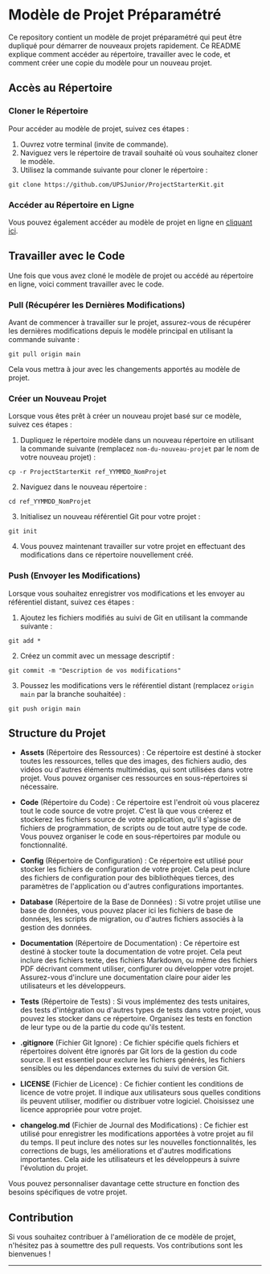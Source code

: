# Modèle de Projet Préparamétré

Ce repository contient un modèle de projet préparamétré qui peut être dupliqué pour démarrer de nouveaux projets rapidement. Ce README explique comment accéder au répertoire, travailler avec le code, et comment créer une copie du modèle pour un nouveau projet.

## Accès au Répertoire

### Cloner le Répertoire

Pour accéder au modèle de projet, suivez ces étapes :

1. Ouvrez votre terminal (invite de commande).
2. Naviguez vers le répertoire de travail souhaité où vous souhaitez cloner le modèle.
3. Utilisez la commande suivante pour cloner le répertoire :

```shell
git clone https://github.com/UPSJunior/ProjectStarterKit.git
```

### Accéder au Répertoire en Ligne

Vous pouvez également accéder au modèle de projet en ligne en [cliquant ici](https://github.com/UPSJunior/ProjectStarterKit).

## Travailler avec le Code

Une fois que vous avez cloné le modèle de projet ou accédé au répertoire en ligne, voici comment travailler avec le code.

### Pull (Récupérer les Dernières Modifications)

Avant de commencer à travailler sur le projet, assurez-vous de récupérer les dernières modifications depuis le modèle principal en utilisant la commande suivante :

```shell
git pull origin main
```

Cela vous mettra à jour avec les changements apportés au modèle de projet.

### Créer un Nouveau Projet

Lorsque vous êtes prêt à créer un nouveau projet basé sur ce modèle, suivez ces étapes :

1. Dupliquez le répertoire modèle dans un nouveau répertoire en utilisant la commande suivante (remplacez `nom-du-nouveau-projet` par le nom de votre nouveau projet) :

```shell
cp -r ProjectStarterKit ref_YYMMDD_NomProjet
```

2. Naviguez dans le nouveau répertoire :

```shell
cd ref_YYMMDD_NomProjet
```

3. Initialisez un nouveau référentiel Git pour votre projet :

```shell
git init
```

4. Vous pouvez maintenant travailler sur votre projet en effectuant des modifications dans ce répertoire nouvellement créé.

### Push (Envoyer les Modifications)

Lorsque vous souhaitez enregistrer vos modifications et les envoyer au référentiel distant, suivez ces étapes :

1. Ajoutez les fichiers modifiés au suivi de Git en utilisant la commande suivante :

```shell
git add *
```

2. Créez un commit avec un message descriptif :

```shell
git commit -m "Description de vos modifications"
```

3. Poussez les modifications vers le référentiel distant (remplacez `origin main` par la branche souhaitée) :

```shell
git push origin main
```

## Structure du Projet

- **Assets** (Répertoire des Ressources) : Ce répertoire est destiné à stocker toutes les ressources, telles que des images, des fichiers audio, des vidéos ou d'autres éléments multimédias, qui sont utilisées dans votre projet. Vous pouvez organiser ces ressources en sous-répertoires si nécessaire.

- **Code** (Répertoire du Code) : Ce répertoire est l'endroit où vous placerez tout le code source de votre projet. C'est là que vous créerez et stockerez les fichiers source de votre application, qu'il s'agisse de fichiers de programmation, de scripts ou de tout autre type de code. Vous pouvez organiser le code en sous-répertoires par module ou fonctionnalité.

- **Config** (Répertoire de Configuration) : Ce répertoire est utilisé pour stocker les fichiers de configuration de votre projet. Cela peut inclure des fichiers de configuration pour des bibliothèques tierces, des paramètres de l'application ou d'autres configurations importantes.

- **Database** (Répertoire de la Base de Données) : Si votre projet utilise une base de données, vous pouvez placer ici les fichiers de base de données, les scripts de migration, ou d'autres fichiers associés à la gestion des données.

- **Documentation** (Répertoire de Documentation) : Ce répertoire est destiné à stocker toute la documentation de votre projet. Cela peut inclure des fichiers texte, des fichiers Markdown, ou même des fichiers PDF décrivant comment utiliser, configurer ou développer votre projet. Assurez-vous d'inclure une documentation claire pour aider les utilisateurs et les développeurs.

- **Tests** (Répertoire de Tests) : Si vous implémentez des tests unitaires, des tests d'intégration ou d'autres types de tests dans votre projet, vous pouvez les stocker dans ce répertoire. Organisez les tests en fonction de leur type ou de la partie du code qu'ils testent.

- **.gitignore** (Fichier Git Ignore) : Ce fichier spécifie quels fichiers et répertoires doivent être ignorés par Git lors de la gestion du code source. Il est essentiel pour exclure les fichiers générés, les fichiers sensibles ou les dépendances externes du suivi de version Git.

- **LICENSE** (Fichier de Licence) : Ce fichier contient les conditions de licence de votre projet. Il indique aux utilisateurs sous quelles conditions ils peuvent utiliser, modifier ou distribuer votre logiciel. Choisissez une licence appropriée pour votre projet.

- **changelog.md** (Fichier de Journal des Modifications) : Ce fichier est utilisé pour enregistrer les modifications apportées à votre projet au fil du temps. Il peut inclure des notes sur les nouvelles fonctionnalités, les corrections de bugs, les améliorations et d'autres modifications importantes. Cela aide les utilisateurs et les développeurs à suivre l'évolution du projet.

Vous pouvez personnaliser davantage cette structure en fonction des besoins spécifiques de votre projet.

## Contribution

Si vous souhaitez contribuer à l'amélioration de ce modèle de projet, n'hésitez pas à soumettre des pull requests. Vos contributions sont les bienvenues !

---
